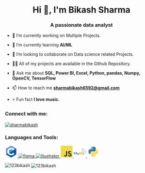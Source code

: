 <h1 align="center">Hi 👋, I'm Bikash Sharma</h1>
<h3 align="center">A passionate data analyst</h3>

- 🔭 I’m currently working on Multiple Projects.

- 🌱 I’m currently learning **AI/ML**

- 👯 I’m looking to collaborate on Data science related Projects.

- 👨‍💻 All of my projects are available in the Github Repository.

- 💬 Ask me about **SQL, Power BI, Excel, Python, pandas, Numpy, OpenCV, TensorFlow**

- 📫 How to reach me **sharmabikash6592@gmail.com**


- ⚡ Fun fact **I love music.**

<h3 align="left">Connect with me:</h3>
<p align="left">
<a href="https://www.leetcode.com/sharmabikash" target="blank"><img align="center" src="https://raw.githubusercontent.com/rahuldkjain/github-profile-readme-generator/master/src/images/icons/Social/leet-code.svg" alt="sharmabikash" height="30" width="40" /></a>
</p>

<h3 align="left">Languages and Tools:</h3>
<p align="left"> <a href="https://www.cprogramming.com/" target="_blank" rel="noreferrer"> <img src="https://raw.githubusercontent.com/devicons/devicon/master/icons/c/c-original.svg" alt="c" width="40" height="40"/> </a> <a href="https://www.figma.com/" target="_blank" rel="noreferrer"> <img src="https://www.vectorlogo.zone/logos/figma/figma-icon.svg" alt="figma" width="40" height="40"/> </a> <a href="https://www.adobe.com/in/products/illustrator.html" target="_blank" rel="noreferrer"> <img src="https://www.vectorlogo.zone/logos/adobe_illustrator/adobe_illustrator-icon.svg" alt="illustrator" width="40" height="40"/> </a> <a href="https://developer.mozilla.org/en-US/docs/Web/JavaScript" target="_blank" rel="noreferrer"> <img src="https://raw.githubusercontent.com/devicons/devicon/master/icons/javascript/javascript-original.svg" alt="javascript" width="40" height="40"/> </a> <a href="https://www.mysql.com/" target="_blank" rel="noreferrer"> <img src="https://raw.githubusercontent.com/devicons/devicon/master/icons/mysql/mysql-original-wordmark.svg" alt="mysql" width="40" height="40"/> </a> <a href="https://www.python.org" target="_blank" rel="noreferrer"> <img src="https://raw.githubusercontent.com/devicons/devicon/master/icons/python/python-original.svg" alt="python" width="40" height="40"/> </a> </p>

<p><img align="left" src="https://github-readme-stats.vercel.app/api/top-langs?username=123bikash&show_icons=true&locale=en&layout=compact" alt="123bikash" /></p>

<p>&nbsp;<img align="center" src="https://github-readme-stats.vercel.app/api?username=123bikash&show_icons=true&locale=en" alt="123bikash" /></p>
